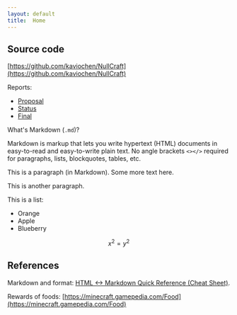 ```yaml
---
layout: default
title:  Home
---
```


## Source code
[https://github.com/kaviochen/NullCraft](https://github.com/kaviochen/NullCraft)

Reports:

- [Proposal](proposal.html)
- [Status](status.html)
- [Final](final.html)

What's Markdown (`.md`)?

Markdown is markup that lets you write hypertext (HTML) documents
in easy-to-read and easy-to-write plain text.
No angle brackets `<></>` required for
paragraphs, lists, blockquotes, tables, etc.


This is a paragraph (in Markdown). Some more
text here.

This is another paragraph.

This is a list:

- Orange
- Apple
- Blueberry

$$x^2 = y^2$$

## References
Markdown and format: [HTML <-> Markdown Quick Reference (Cheat Sheet)][quickref].


[quickref]: https://github.com/mundimark/quickrefs/blob/master/HTML.md
Rewards of foods: [https://minecraft.gamepedia.com/Food](https://minecraft.gamepedia.com/Food)
